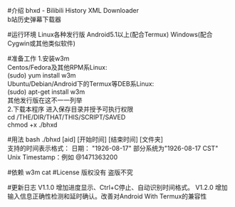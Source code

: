 #介绍
bhxd - Bilibili History XML Downloader<br>
b站历史弹幕下载器

#运行环境
Linux各种发行版 Android5.1以上(配合Termux) Windows(配合Cygwin或其他类似软件)

#准备工作
1.安装w3m<br>
Centos/Fedora及其他RPM系Linux:<br>
(sudo) yum install w3m
<br>
Ubuntu/Debian/Android下的Termux等DEB系Linux:<br>
(sudo) apt-get install w3m
<br>
其他发行版在这不一一列举
<br>2.下载本程序 进入保存目录并授予可执行权限
<br>cd /THE/DIR/THAT/THIS/SCRIPT/SAVED
<br>chmod +x ./bhxd

#用法
bash ./bhxd [aid] [开始时间] [结束时间] [文件夹]
<br> 
支持的时间表示格式：
日期： "1926-08-17" 部分系统为"1926-08-17 CST"
Unix Timestamp：例如 @1471363200

#依赖
w3m cat
#License
版权没有 盗版不究

#更新日志
V1.1.0 增加进度显示、Ctrl+C停止、自动识别时间格式。
V1.2.0 增加输入信息正确性检测和延时确认。改善对Android With Termux的兼容性
